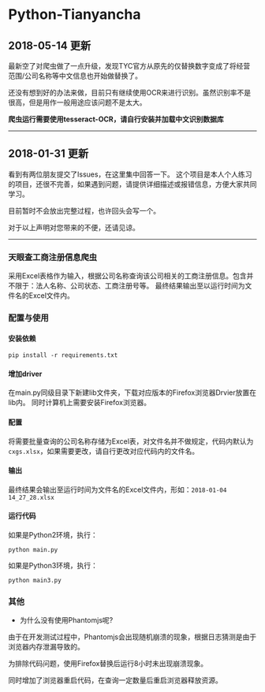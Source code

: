 # Python-Tianyancha

## 2018-05-14 更新

最新空了对爬虫做了一点升级，发现TYC官方从原先的仅替换数字变成了将经营范围/公司名称等中文信息也开始做替换了。

还没有想到好的办法来做，目前只有继续使用OCR来进行识别。虽然识别率不是很高，但是用作一般用途应该问题不是太大。

**爬虫运行需要使用tesseract-OCR，请自行安装并加载中文识别数据库**

----
## 2018-01-31 更新

看到有两位朋友提交了Issues，在这里集中回答一下。
这个项目是本人个人练习的项目，还很不完善，如果遇到问题，请提供详细描述或报错信息，方便大家共同学习。

目前暂时不会放出完整过程，也许回头会写一个。

对于以上声明对您带来的不便，还请见谅。

----
### 天眼查工商注册信息爬虫

采用Excel表格作为输入，根据公司名称查询该公司相关的工商注册信息。包含并不限于：法人名称、公司状态、工商注册号等。
最终结果输出至以运行时间为文件名的Excel文件内。

### 配置与使用

#### 安装依赖

```
pip install -r requirements.txt
```
#### 增加driver

在main.py同级目录下新建lib文件夹，下载对应版本的Firefox浏览器Drvier放置在lib内。
同时计算机上需要安装Firefox浏览器。

#### 配置

将需要批量查询的公司名称存储为Excel表，对文件名并不做规定，代码内默认为`cxgs.xlsx`，如果需要更改，请自行更改对应代码内的文件名。

#### 输出

最终结果会输出至运行时间为文件名的Excel文件内，形如：`2018-01-04 14_27_28.xlsx`

#### 运行代码

如果是Python2环境，执行：
```
python main.py
```

如果是Python3环境，执行：
```
python main3.py
```

### 其他
- 为什么没有使用Phantomjs呢?

由于在开发测试过程中，Phantomjs会出现随机崩溃的现象，根据日志猜测是由于浏览器内存泄漏导致的。

为排除代码问题，使用Firefox替换后运行8小时未出现崩溃现象。

同时增加了浏览器重启代码，在查询一定数量后重启浏览器释放资源。
